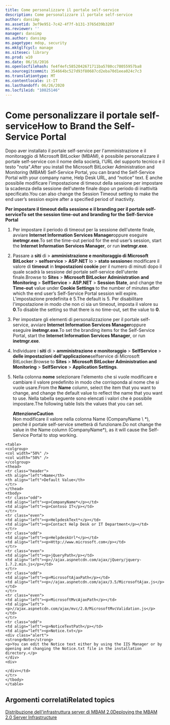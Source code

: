 ```yaml
---
title: Come personalizzare il portale self-service
description: Come personalizzare il portale self-service
author: dansimp
ms.assetid: 3ef9e951-7c42-4f7f-b131-3765d39b3207
ms.reviewer: ''
manager: dansimp
ms.author: dansimp
ms.pagetype: mdop, security
ms.mktglfcycl: manage
ms.sitesec: library
ms.prod: w10
ms.date: 06/16/2016
ms.openlocfilehash: fe4f4efc5852042671711ba5780cc78055957ba8
ms.sourcegitcommit: 354664bc527d93f80687cd2eba70d1eea024c7c3
ms.translationtype: MT
ms.contentlocale: it-IT
ms.lasthandoff: 06/26/2020
ms.locfileid: "10825146"
---
```

# <span data-ttu-id="4e462-103">Come personalizzare il portale self-service</span><span class="sxs-lookup"><span data-stu-id="4e462-103">How to Brand the Self-Service Portal</span></span>


<span data-ttu-id="4e462-104">Dopo aver installato il portale self-service per l'amministrazione e il monitoraggio di Microsoft BitLocker (MBAM), è possibile personalizzare il portale self-service con il nome della società, l'URL del supporto tecnico e il testo "nota".</span><span class="sxs-lookup"><span data-stu-id="4e462-104">After you install the Microsoft BitLocker Administration and Monitoring (MBAM) Self-Service Portal, you can brand the Self-Service Portal with your company name, Help Desk URL, and “notice” text.</span></span> <span data-ttu-id="4e462-105">È anche possibile modificare l'impostazione di timeout della sessione per impostare la scadenza della sessione dell'utente finale dopo un periodo di inattività specificato.</span><span class="sxs-lookup"><span data-stu-id="4e462-105">You can also change the Session Timeout setting to make the end user’s session expire after a specified period of inactivity.</span></span>

**<span data-ttu-id="4e462-106">Per impostare il timeout della sessione e il branding per il portale self-service</span><span class="sxs-lookup"><span data-stu-id="4e462-106">To set the session time-out and branding for the Self-Service Portal</span></span>**

1.  <span data-ttu-id="4e462-107">Per impostare il periodo di timeout per la sessione dell'utente finale, avviare **Internet Information Services Manager**oppure eseguire **inetmgr.exe**.</span><span class="sxs-lookup"><span data-stu-id="4e462-107">To set the time-out period for the end user’s session, start the **Internet Information Services Manager**, or run **inetmgr.exe**.</span></span>

2.  <span data-ttu-id="4e462-108">Passare a **siti** di &gt; **amministrazione e monitoraggio di Microsoft BitLocker** &gt; **selfservice** &gt; **ASP.NET** lo &gt; **stato sessione**e modificare il valore di **timeout** in **Impostazioni cookie** per il numero di minuti dopo il quale scadrà la sessione del portale self-service dell'utente finale.</span><span class="sxs-lookup"><span data-stu-id="4e462-108">Browse to **Sites** &gt; **Microsoft BitLocker Administration and Monitoring** &gt; **SelfService** &gt; **ASP.NET** &gt; **Session State**, and change the **Time-out** value under **Cookie Settings** to the number of minutes after which the end user’s Self-Service Portal session will expire.</span></span> <span data-ttu-id="4e462-109">L'impostazione predefinita è 5.</span><span class="sxs-lookup"><span data-stu-id="4e462-109">The default is 5.</span></span> <span data-ttu-id="4e462-110">Per disabilitare l'impostazione in modo che non ci sia un timeout, imposta il valore su **0**.</span><span class="sxs-lookup"><span data-stu-id="4e462-110">To disable the setting so that there is no time-out, set the value to **0**.</span></span>

3.  <span data-ttu-id="4e462-111">Per impostare gli elementi di personalizzazione per il portale self-service, avviare **Internet Information Services Manager**oppure eseguire **inetmgr.exe**.</span><span class="sxs-lookup"><span data-stu-id="4e462-111">To set the branding items for the Self-Service Portal, start the **Internet Information Services Manager**, or run **inetmgr.exe**.</span></span>

4.  <span data-ttu-id="4e462-112">Individuare i **siti** di &gt; **amministrazione e monitoraggio** &gt; **SelfService** &gt; **delle impostazioni dell'applicazione**selfservice di Microsoft BitLocker.</span><span class="sxs-lookup"><span data-stu-id="4e462-112">Browse to **Sites** &gt; **Microsoft BitLocker Administration and Monitoring** &gt; **SelfService** &gt; **Application Settings**.</span></span>

5.  <span data-ttu-id="4e462-113">Nella colonna **nome** selezionare l'elemento che si vuole modificare e cambiare il valore predefinito in modo che corrisponda al nome che si vuole usare.</span><span class="sxs-lookup"><span data-stu-id="4e462-113">From the **Name** column, select the item that you want to change, and change the default value to reflect the name that you want to use.</span></span> <span data-ttu-id="4e462-114">Nella tabella seguente sono elencati i valori che è possibile impostare.</span><span class="sxs-lookup"><span data-stu-id="4e462-114">The following table lists the values that you can set.</span></span>

    **<span data-ttu-id="4e462-115">Attenzione</span><span class="sxs-lookup"><span data-stu-id="4e462-115">Caution</span></span>**  
    <span data-ttu-id="4e462-116">Non modificare il valore nella colonna Name (CompanyName \ \*), perché il portale self-service smetterà di funzionare.</span><span class="sxs-lookup"><span data-stu-id="4e462-116">Do not change the value in the Name column (CompanyName\*), as it will cause the Self-Service Portal to stop working.</span></span>



~~~
<table>
<colgroup>
<col width="50%" />
<col width="50%" />
</colgroup>
<thead>
<tr class="header">
<th align="left">Name</th>
<th align="left">Default Value</th>
</tr>
</thead>
<tbody>
<tr class="odd">
<td align="left"><p>CompanyName*</p></td>
<td align="left"><p>Contoso IT</p></td>
</tr>
<tr class="even">
<td align="left"><p>HelpdeskText*</p></td>
<td align="left"><p>Contact Help Desk or IT Department</p></td>
</tr>
<tr class="odd">
<td align="left"><p>HelpdeskUrl*</p></td>
<td align="left"><p>Http://www.microsoft.com</p></td>
</tr>
<tr class="even">
<td align="left"><p>jQueryPath</p></td>
<td align="left"><p>//ajax.aspnetcdn.com/ajax/jQuery/jquery-1.7.2.min.js</p></td>
</tr>
<tr class="odd">
<td align="left"><p>MicrosoftAjaxPath</p></td>
<td align="left"><p>//ajax.aspnetcdn.com/ajax/3.5/MicrosoftAjax.js</p></td>
</tr>
<tr class="even">
<td align="left"><p>MicrosoftMvcAjaxPath</p></td>
<td align="left"><p>//ajax.aspnetcdn.com/ajax/mvc/2.0/MicrosoftMvcValidation.js</p></td>
</tr>
<tr class="odd">
<td align="left"><p>NoticeTextPath</p></td>
<td align="left"><p>Notice.txt</p>
<div class="alert">
<strong>Note</strong>  
<p>You can edit the Notice text either by using the IIS Manager or by opening and changing the Notice.txt file in the installation directory.</p>
</div>
<div>

</div></td>
</tr>
</tbody>
</table>
~~~



## <span data-ttu-id="4e462-117">Argomenti correlati</span><span class="sxs-lookup"><span data-stu-id="4e462-117">Related topics</span></span>


[<span data-ttu-id="4e462-118">Distribuzione dell'infrastruttura server di MBAM 2.0</span><span class="sxs-lookup"><span data-stu-id="4e462-118">Deploying the MBAM 2.0 Server Infrastructure</span></span>](deploying-the-mbam-20-server-infrastructure-mbam-2.md)









